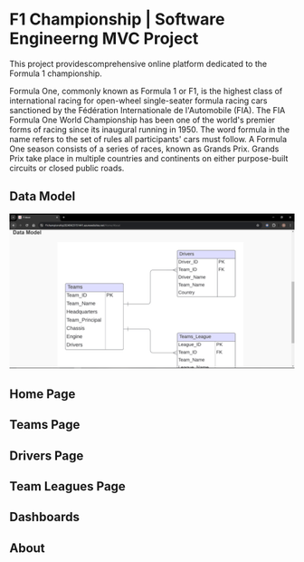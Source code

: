 # F1 Championship | Software Engineerng MVC Project 

This project providescomprehensive online platform dedicated to the Formula 1 championship.

Formula One, commonly known as Formula 1 or F1, is the highest class of international racing for open-wheel single-seater formula racing cars sanctioned by the Fédération Internationale de l'Automobile (FIA). The FIA Formula One World Championship has been one of the world's premier forms of racing since its inaugural running in 1950. The word formula in the name refers to the set of rules all participants' cars must follow. A Formula One season consists of a series of races, known as Grands Prix. Grands Prix take place in multiple countries and continents on either purpose-built circuits or closed public roads.

## Data Model

<img src="wwwroot/img/data_model.png">

## Home Page

## Teams Page

## Drivers Page

## Team Leagues Page

## Dashboards

## About


